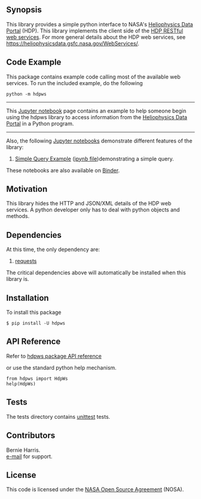 
## Synopsis

This library provides a simple python interface to 
NASA's [Heliophysics Data Portal](https://heliophysicdata.gsfc.nasa.gov/)
(HDP).  This library implements the client side of the 
[HDP RESTful web services](https://heliophysicsdata.gsfc.nasa.gov/WebServices/).
For more general details about the HDP web services, see
https://heliophysicsdata.gsfc.nasa.gov/WebServices/.

## Code Example

This package contains example code calling most of the available web services.
To run the included example, do the following

    python -m hdpws

---

This 
[Jupyter notebook](https://heliophysics.gsfc.nasa.gov/WebServices/jupyter/HdpWsExample.html) 
page contains an example to help someone begin using the hdpws library to 
access information from the 
[Heliophysics Data Portal](https://heliophysicsdata.gsfc.nasa.gov/) in a Python program.

---

Also, the following [Jupyter notebooks](https://jupyter.org/) demonstrate
different features of the library:
1. [Simple Query Example](https://heliophysicsdata.gsfc.nasa.gov/WebServices/jupyter/HdpWsExample.html) ([ipynb file](https://heliophysicsdata.gsfc.nasa.gov/WebServices/jupyter/HdpWsExample.ipynb))demonstrating a simple query.

These notebooks are also available on 
[Binder](https://mybinder.org/v2/gh/berniegsfc/hdpws-notebooks/main).

## Motivation

This library hides the HTTP and JSON/XML details of the HDP web 
services. A python developer only has to deal with python objects and 
methods.

## Dependencies

At this time, the only dependency are:
1. [requests](https://pypi.org/project/requests/)

The critical dependencies above will automatically be installed when this 
library is.

## Installation

To install this package

    $ pip install -U hdpws

## API Reference

Refer to
[hdpws package API reference](https://heliophysicsdata.gsfc.nasa.gov/WebServices/py/hdpws/index.html)

or use the standard python help mechanism.

    from hdpws import HdpWs
    help(HdpWs)

## Tests

The tests directory contains 
[unittest](https://docs.python.org/3/library/unittest.html)
tests.

## Contributors

Bernie Harris.  
[e-mail](mailto:NASA-SPDF-Support@nasa.onmicrosoft.com) for support.

## License

This code is licensed under the 
[NASA Open Source Agreement](https://cdaweb.gsfc.nasa.gov/WebServices/NASA_Open_Source_Agreement_1.3.txt) (NOSA).
